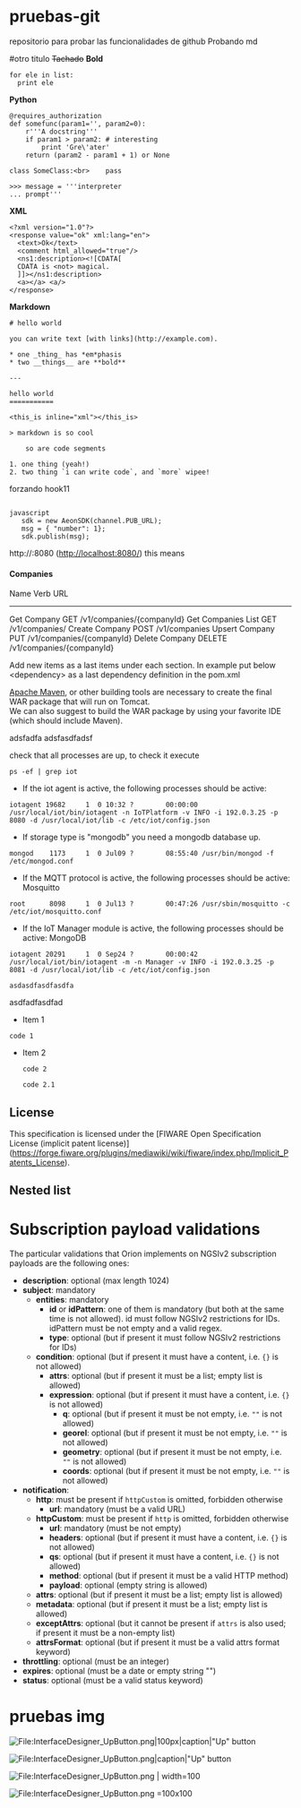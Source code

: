 # pruebas-git
repositorio para probar las funcionalidades de github
Probando md

#otro titulo 
~~Tachado~~
**Bold**

```
for ele in list:
  print ele
```



**Python**

	@requires_authorization
	def somefunc(param1='', param2=0):
	    r'''A docstring'''
	    if param1 > param2: # interesting
	        print 'Gre\'ater'
	    return (param2 - param1 + 1) or None

	class SomeClass:<br>    pass

	>>> message = '''interpreter
	... prompt'''

**XML**

	<?xml version="1.0"?>
	<response value="ok" xml:lang="en">
	  <text>Ok</text>
	  <comment html_allowed="true"/>
	  <ns1:description><![CDATA[
	  CDATA is <not> magical.
	  ]]></ns1:description>
	  <a></a> <a/>
	</response>
	

**Markdown**

	# hello world

	you can write text [with links](http://example.com).

	* one _thing_ has *em*phasis
	* two __things__ are **bold**

	---

	hello world
	===========

	<this_is inline="xml"></this_is>

	> markdown is so cool

	    so are code segments

	1. one thing (yeah!)
	2. two thing `i can write code`, and `more` wipee!

forzando hook11

 ```

 javascript
    sdk = new AeonSDK(channel.PUB_URL);
    msg = { "number": 1};
    sdk.publish(msg);
```


    
http://<tomcat>:8080
(<http://localhost:8080/>) this means



#### Companies

  Name                 Verb     URL
  -------------------- -------- ---------------------------
  Get Company          GET      /v1/companies/{companyId}
  Get Companies List   GET      /v1/companies/
  Create Company       POST     /v1/companies
  Upsert Company       PUT      /v1/companies/{companyId}
  Delete Company       DELETE   /v1/companies/{companyId}


Add new items as a last items under each section. In example put below
\<dependency\> as a last dependency definition in the pom.xml


[Apache Maven](https://maven.apache.org/index.html), or other building
tools are necessary to create the final WAR package that will run on
Tomcat.\
We can also suggest to build the WAR package by using your favorite IDE
(which should include Maven).


adsfadfa
adsfasdfadsf




check that all processes are up, to check it execute

```
ps -ef | grep iot
```
- If the iot agent is active, the following processes should be active:
```
iotagent 19682     1  0 10:32 ?        00:00:00 /usr/local/iot/bin/iotagent -n IoTPlatform -v INFO -i 192.0.3.25 -p 8080 -d /usr/local/iot/lib -c /etc/iot/config.json
```
- If storage type is "mongodb" you need a mongodb database up.   
``` 
mongod    1173     1  0 Jul09 ?        08:55:40 /usr/bin/mongod -f /etc/mongod.conf
```
- If the MQTT protocol is active, the following processes should be active:  Mosquitto
```
root      8098     1  0 Jul13 ?        00:47:26 /usr/sbin/mosquitto -c /etc/iot/mosquitto.conf
``` 
- If the IoT Manager module  is active, the following processes should be active: MongoDB
```
iotagent 20291     1  0 Sep24 ?        00:00:42 /usr/local/iot/bin/iotagent -m -n Manager -v INFO -i 192.0.3.25 -p 8081 -d /usr/local/iot/lib -c /etc/iot/config.json

```
	asdasdfasdfasdfa



asdfadfasdfad


- Item 1
```
code 1
```
- Item 2
    ```
    code 2
    
    code 2.1
    ```



## License

This specification is licensed under the
[FIWARE Open Specification License (implicit patent license)]
(https://forge.fiware.org/plugins/mediawiki/wiki/fiware/index.php/Implicit_Patents_License).

## Nested list


# Subscription payload validations

The particular validations that Orion implements on NGSIv2 subscription payloads are the following ones:

* **description**: optional (max length 1024)
* **subject**: mandatory
    * **entities**: mandatory
        * **id** or **idPattern**: one of them is mandatory (but both at the same time is not allowed). id
            must follow NGSIv2 restrictions for IDs. idPattern must be not empty and a valid regex.
        * **type**: optional (but if present it must follow NGSIv2 restrictions for IDs)
    * **condition**: optional (but if present it must have a content, i.e. `{}` is not allowed)
        * **attrs**: optional (but if present it must be a list; empty list is allowed)
        * **expression**: optional (but if present it must have a content, i.e. `{}` is not allowed)
            * **q**: optional (but if present it must be not empty, i.e. `""` is not allowed)
            * **georel**: optional (but if present it must be not empty, i.e. `""` is not allowed)
            * **geometry**: optional (but if present it must be not empty, i.e. `""` is not allowed)
            * **coords**: optional (but if present it must be not empty, i.e. `""` is not allowed)
* **notification**:
    * **http**: must be present if `httpCustom` is omitted, forbidden otherwise
        * **url**: mandatory (must be a valid URL)
    * **httpCustom**: must be present if `http` is omitted, forbidden otherwise
        * **url**: mandatory (must be not empty)
        * **headers**: optional (but if present it must have a content, i.e. `{}` is not allowed)
        * **qs**: optional (but if present it must have a content, i.e. `{}` is not allowed)
        * **method**: optional (but if present it must be a valid HTTP method)
        * **payload**: optional (empty string is allowed)
    * **attrs**: optional (but if present it must be a list; empty list is allowed)
    * **metadata**: optional (but if present it must be a list; empty list is allowed)
    * **exceptAttrs**: optional (but it cannot be present if `attrs` is also used; if present it must be a non-empty list)
    * **attrsFormat**: optional (but if present it must be a valid attrs format keyword)
* **throttling**: optional (must be an integer)
* **expires**: optional (must be a date or empty string "")
* **status**: optional (must be a valid status keyword)


# pruebas img
![File:InterfaceDesigner_UpButton.png|100px|caption|"Up" button](https://forge.fiware.org/plugins/mediawiki/wiki/fiware/images/1/17/InterfaceDesigner_UpButton.png)

![File:InterfaceDesigner_UpButton.png|caption|"Up" button](https://forge.fiware.org/plugins/mediawiki/wiki/fiware/images/1/17/InterfaceDesigner_UpButton.png)


![File:InterfaceDesigner_UpButton.png | width=100](https://forge.fiware.org/plugins/mediawiki/wiki/fiware/images/1/17/InterfaceDesigner_UpButton.png)


![File:InterfaceDesigner_UpButton.png =100x100](https://forge.fiware.org/plugins/mediawiki/wiki/fiware/images/1/17/InterfaceDesigner_UpButton.png)
